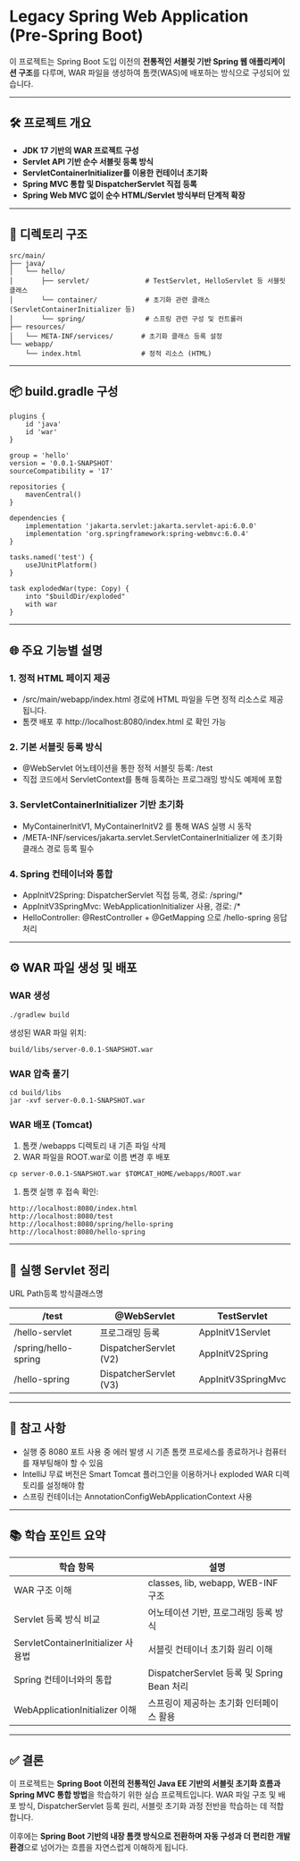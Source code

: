 # Legacy Spring Web Application (Pre-Spring Boot)

이 프로젝트는 Spring Boot 도입 이전의 **전통적인 서블릿 기반 Spring 웹 애플리케이션 구조**를 다루며, WAR 파일을 생성하여 톰캣(WAS)에 배포하는 방식으로 구성되어 있습니다.

---

## 🛠 프로젝트 개요

-   **JDK 17 기반의 WAR 프로젝트 구성**
-   **Servlet API 기반 순수 서블릿 등록 방식**
-   **ServletContainerInitializer를 이용한 컨테이너 초기화**
-   **Spring MVC 통합 및 DispatcherServlet 직접 등록**
-   **Spring Web MVC 없이 순수 HTML/Servlet 방식부터 단계적 확장**

---

## 📁 디렉토리 구조

```
src/main/
├── java/
│   └── hello/
│       ├── servlet/              # TestServlet, HelloServlet 등 서블릿 클래스
│       └── container/            # 초기화 관련 클래스 (ServletContainerInitializer 등)
│       └── spring/               # 스프링 관련 구성 및 컨트롤러
├── resources/
│   └── META-INF/services/       # 초기화 클래스 등록 설정
└── webapp/
    └── index.html               # 정적 리소스 (HTML)
```

---

## 📦 build.gradle 구성

```
plugins {
    id 'java'
    id 'war'
}

group = 'hello'
version = '0.0.1-SNAPSHOT'
sourceCompatibility = '17'

repositories {
    mavenCentral()
}

dependencies {
    implementation 'jakarta.servlet:jakarta.servlet-api:6.0.0'
    implementation 'org.springframework:spring-webmvc:6.0.4'
}

tasks.named('test') {
    useJUnitPlatform()
}

task explodedWar(type: Copy) {
    into "$buildDir/exploded"
    with war
}
```

---

## 🌐 주요 기능별 설명

### 1\. 정적 HTML 페이지 제공

-   /src/main/webapp/index.html 경로에 HTML 파일을 두면 정적 리소스로 제공됩니다.
-   톰캣 배포 후 http://localhost:8080/index.html 로 확인 가능

### 2\. 기본 서블릿 등록 방식

-   @WebServlet 어노테이션을 통한 정적 서블릿 등록: /test
-   직접 코드에서 ServletContext를 통해 등록하는 프로그래밍 방식도 예제에 포함

### 3\. ServletContainerInitializer 기반 초기화

-   MyContainerInitV1, MyContainerInitV2 를 통해 WAS 실행 시 동작
-   /META-INF/services/jakarta.servlet.ServletContainerInitializer 에 초기화 클래스 경로 등록 필수

### 4\. Spring 컨테이너와 통합

-   AppInitV2Spring: DispatcherServlet 직접 등록, 경로: /spring/\*
-   AppInitV3SpringMvc: WebApplicationInitializer 사용, 경로: /\*
-   HelloController: @RestController + @GetMapping 으로 /hello-spring 응답 처리

---

## ⚙ WAR 파일 생성 및 배포

### WAR 생성

```
./gradlew build
```

생성된 WAR 파일 위치:

```
build/libs/server-0.0.1-SNAPSHOT.war
```

### WAR 압축 풀기

```
cd build/libs
jar -xvf server-0.0.1-SNAPSHOT.war
```

### WAR 배포 (Tomcat)

1.  톰캣 /webapps 디렉토리 내 기존 파일 삭제
2.  WAR 파일을 ROOT.war로 이름 변경 후 배포

```
cp server-0.0.1-SNAPSHOT.war $TOMCAT_HOME/webapps/ROOT.war
```

1.  톰캣 실행 후 접속 확인:

```
http://localhost:8080/index.html
http://localhost:8080/test
http://localhost:8080/spring/hello-spring
http://localhost:8080/hello-spring
```

---

## 🧩 실행 Servlet 정리

URL Path등록 방식클래스명

| /test | @WebServlet | TestServlet |
| --- | --- | --- |
| /hello-servlet | 프로그래밍 등록 | AppInitV1Servlet |
| /spring/hello-spring | DispatcherServlet (V2) | AppInitV2Spring |
| /hello-spring | DispatcherServlet (V3) | AppInitV3SpringMvc |

---

## 📝 참고 사항

-   실행 중 8080 포트 사용 중 에러 발생 시 기존 톰캣 프로세스를 종료하거나 컴퓨터를 재부팅해야 할 수 있음
-   IntelliJ 무료 버전은 Smart Tomcat 플러그인을 이용하거나 exploded WAR 디렉토리를 설정해야 함
-   스프링 컨테이너는 AnnotationConfigWebApplicationContext 사용

---

## 📚 학습 포인트 요약

| 학습 항목 | 설명 |
| --- | --- |
| WAR 구조 이해 | classes, lib, webapp, WEB-INF 구조 |
| Servlet 등록 방식 비교 | 어노테이션 기반, 프로그래밍 등록 방식 |
| ServletContainerInitializer 사용법 | 서블릿 컨테이너 초기화 원리 이해 |
| Spring 컨테이너와의 통합 | DispatcherServlet 등록 및 Spring Bean 처리 |
| WebApplicationInitializer 이해 | 스프링이 제공하는 초기화 인터페이스 활용 |

---

## ✅ 결론

이 프로젝트는 **Spring Boot 이전의 전통적인 Java EE 기반의 서블릿 초기화 흐름과 Spring MVC 통합 방법**을 학습하기 위한 실습 프로젝트입니다. WAR 파일 구조 및 배포 방식, DispatcherServlet 등록 원리, 서블릿 초기화 과정 전반을 학습하는 데 적합합니다.

이후에는 **Spring Boot 기반의 내장 톰캣 방식으로 전환하며 자동 구성과 더 편리한 개발 환경**으로 넘어가는 흐름을 자연스럽게 이해하게 됩니다.